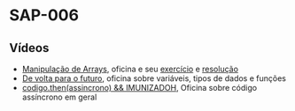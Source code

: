 # SAP-006

## Vídeos
- [Manipulação de Arrays](https://drive.google.com/file/u/1/d/1EeOSMrBp0UnfS8cNQNRvkpbGDW8WlN5Q/view?usp=sharing), oficina e seu [exercício](./manipulacao-de-arrays/exercicio.js) e [resolução](./manipulacao-de-arrays/resolucao.js)
- [De volta para o futuro](https://drive.google.com/file/u/1/d/12CwankjN3pb_JB83f0YnvzIdbnIid9hL/view?usp=sharing), oficina sobre variáveis, tipos de dados e funções
- [codigo.then(assincrono) && IMUNIZADOH](https://drive.google.com/file/d/1LvIBfgzCnTzDowh2GnrGk1uURNvBfBtX/view?usp=sharing), Oficina sobre código assíncrono em geral
